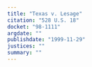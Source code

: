 ```yaml
---
title: "Texas v. Lesage"
citation: "528 U.S. 18"
docket: "98-1111"
argdate: ""
publishdate: "1999-11-29"
justices: ""
summary: ""
---
```


